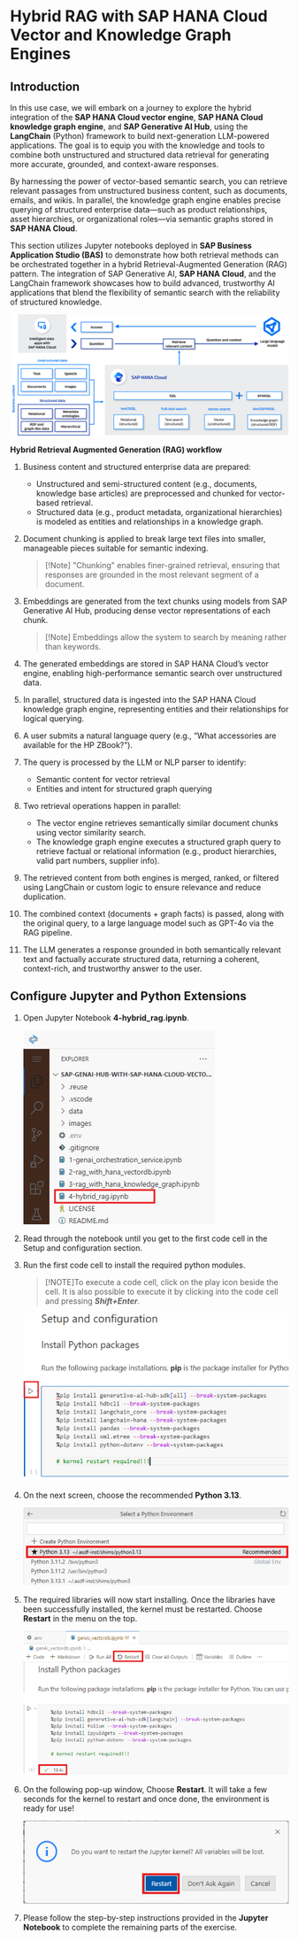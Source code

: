 # Hybrid RAG with SAP HANA Cloud Vector and Knowledge Graph Engines

## Introduction

In this use case, we will embark on a journey to explore the hybrid integration of the **SAP HANA Cloud vector engine**, **SAP HANA Cloud knowledge graph engine**, and **SAP Generative AI Hub**, using the **LangChain** (Python) framework to build next-generation LLM-powered applications. The goal is to equip you with the knowledge and tools to combine both unstructured and structured data retrieval for generating more accurate, grounded, and context-aware responses.

By harnessing the power of vector-based semantic search, you can retrieve relevant passages from unstructured business content, such as documents, emails, and wikis. In parallel, the knowledge graph engine enables precise querying of structured enterprise data—such as product relationships, asset hierarchies, or organizational roles—via semantic graphs stored in **SAP HANA Cloud**.

This section utilizes Jupyter notebooks deployed in **SAP Business Application Studio (BAS)** to demonstrate how both retrieval methods can be orchestrated together in a hybrid Retrieval-Augmented Generation (RAG) pattern. The integration of SAP Generative AI, **SAP HANA Cloud**, and the LangChain framework showcases how to build advanced, trustworthy AI applications that blend the flexibility of semantic search with the reliability of structured knowledge.

![](img/rag_hybrid.png)

**Hybrid Retrieval Augmented Generation (RAG) workflow**

1. Business content and structured enterprise data are prepared:
    - Unstructured and semi-structured content (e.g., documents, knowledge base articles) are preprocessed and chunked for vector-based retrieval.
    - Structured data (e.g., product metadata, organizational hierarchies) is modeled as entities and relationships in a knowledge graph.

2. Document chunking is applied to break large text files into smaller, manageable pieces suitable for semantic indexing.

    >[!Note] "Chunking" enables finer-grained retrieval, ensuring that responses are grounded in the most relevant segment of a document.

3. Embeddings are generated from the text chunks using models from SAP Generative AI Hub, producing dense vector representations of each chunk.

    >[!Note] Embeddings allow the system to search by meaning rather than keywords.

4. The generated embeddings are stored in SAP HANA Cloud’s vector engine, enabling high-performance semantic search over unstructured data.

5. In parallel, structured data is ingested into the SAP HANA Cloud knowledge graph engine, representing entities and their relationships for logical querying.

6. A user submits a natural language query (e.g., “What accessories are available for the HP ZBook?”).

7. The query is processed by the LLM or NLP parser to identify:
    - Semantic content for vector retrieval
    - Entities and intent for structured graph querying

8. Two retrieval operations happen in parallel:
    - The vector engine retrieves semantically similar document chunks using vector similarity search.
    - The knowledge graph engine executes a structured graph query to retrieve factual or relational information (e.g., product hierarchies, valid part numbers, supplier info).

9. The retrieved content from both engines is merged, ranked, or filtered using LangChain or custom logic to ensure relevance and reduce duplication.

10. The combined context (documents + graph facts) is passed, along with the original query, to a large language model such as GPT-4o via the RAG pipeline.

11. The LLM generates a response grounded in both semantically relevant text and factually accurate structured data, returning a coherent, context-rich, and trustworthy answer to the user.

## Configure Jupyter and Python Extensions

1. Open Jupyter Notebook **4-hybrid_rag.ipynb**.  

    ![](img/hybrid-001.png)

2. Read through the notebook until you get to the first code cell in the Setup and configuration section.

3. Run the first code cell to install the required python modules.

    > [!NOTE]To execute a code cell, click on the play icon beside the cell. It is also possible to execute it by clicking into the code cell and pressing ***Shift+Enter***.

    ![](img/hybrid-002.png)

5. On the next screen, choose the recommended **Python 3.13**. 

    ![](img/vectordb_016.png)

6. The required libraries will now start installing. Once the libraries have been successfully installed, the kernel must be restarted. Choose **Restart** in the menu on the top.

    ![](img/vectordb_017.png)

7. On the following pop-up window, Choose **Restart**. It will take a few seconds for the kernel to restart and once done, the environment is ready for use!

    ![](img/vectordb_018.png)

8. Please follow the step-by-step instructions provided in the **Jupyter Notebook** to complete the remaining parts of the exercise.
